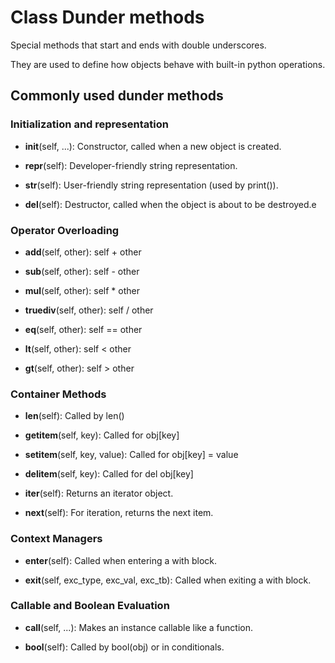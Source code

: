 # Class Dunder methods

Special methods that start and ends with double underscores.

They are used to define how objects behave with built-in python operations.

## Commonly used dunder methods

### Initialization and representation

- __init__(self, ...): Constructor, called when a new object is created.

- __repr__(self): Developer-friendly string representation.

- __str__(self): User-friendly string representation (used by print()).

- __del__(self): Destructor, called when the object is about to be destroyed.e

### Operator Overloading

- __add__(self, other): self + other

- __sub__(self, other): self - other

- __mul__(self, other): self * other

- __truediv__(self, other): self / other

- __eq__(self, other): self == other

- __lt__(self, other): self < other

- __gt__(self, other): self > other

### Container Methods

- __len__(self): Called by len()

- __getitem__(self, key): Called for obj[key]

- __setitem__(self, key, value): Called for obj[key] = value

- __delitem__(self, key): Called for del obj[key]

- __iter__(self): Returns an iterator object.

- __next__(self): For iteration, returns the next item.

### Context Managers

- __enter__(self): Called when entering a with block.

- __exit__(self, exc_type, exc_val, exc_tb): Called when exiting a with block.

### Callable and Boolean Evaluation

- __call__(self, ...): Makes an instance callable like a function.

- __bool__(self): Called by bool(obj) or in conditionals.